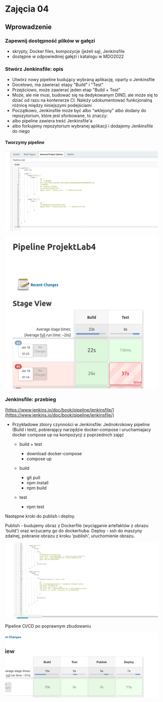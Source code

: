 
# Zajęcia 04

## Wprowadzenie

### Zapewnij dostępność plików w gałęzi

-   skrypty, Docker files, kompozycje (jeżeli są), Jenkinsfile
-   dostępne w odpowiedniej gałęzi i katalogu w MDO2022

### Stwórz Jenkinsfile: opis

-   Utwórz nowy pipeline budujący wybraną aplikację, oparty o Jenkinsfile
-   Docelowo, ma zawierać etapy "Build" i "Test"
-   Przejściowo, może zawierać jeden etap "Build + Test"
-   Może, ale nie musi, budować się na dedykowanym DIND, ale może się to dziać od razu na kontenerze CI. Należy udokumentować funkcjonalną różnicę między niniejszymi podejściami
-   Początkowo, Jenkinsfile może być albo "wklejony" albo dodany do repozytorium, które jest sforkowane, to znaczy:
-   albo pipeline zawiera treść Jenkinsfile'a
-   albo forkujemy repozytorium wybranej aplikacji i dodajemy Jenkinsfile do niego

#### Tworzymy pipeline

![1](imgs/1.png)

![2](imgs/2.png)

### Jenkinsfile: przebieg

[https://www.jenkins.io/doc/book/pipeline/jenkinsfile/](https://www.jenkins.io/doc/book/pipeline/jenkinsfile/)

-   Przykładowe zbiory czynności w Jenkinsfile: Jednokrokowy pipeline (Build i test), pobierający narzędzie docker-compose i uruchamiajacy docker compose up na kompozycji z poprzednich zajęć
    -   build + test
        
        -   download docker-compose
        -   compose up
    -   build
        
        -   git pull
        -   npm install
        -   npm build
    -   test
        
        -   npm test


Następne kroki do publish i deploy.

Publish - budujemy obraz z Dockerfile (wyciąganie artefaktów z obrazu 'build') oraz wrzucamy go do dockerhuba. Deploy - ssh do maszyny zdalnej, pobranie obrazu z kroku 'publish', uruchomienie obrazu.

![3](imgs/3.png)

Pipeline CI/CD po poprawnym zbudowaniu

![4](imgs/4.png)

